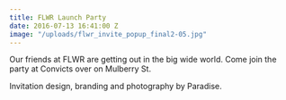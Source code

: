```yaml
---
title: FLWR Launch Party
date: 2016-07-13 16:41:00 Z
image: "/uploads/flwr_invite_popup_final2-05.jpg"
---
```


Our friends at FLWR are getting out in the big wide world. Come join the party at Convicts over on Mulberry St. 

Invitation design, branding and photography by Paradise.